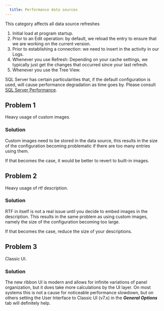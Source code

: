 ```yaml
---
  title: Performance data sources
---
```

This category affects all data source refreshes  

1. Initial load at program startup.
1. Prior to an Edit operation: by default, we reload the entry to ensure that we are working on the current version.
1. Prior to establishing a connection: we need to insert in the activity in our Logs.
1. Whenever you use Refresh: Depending on your cache settings, we typically just get the changes that occurred since your last refresh.
1. Whenever you use the Tree View.  

SQL Server has certain particularities that, if the default configuration is used, will cause performance degradation as time goes by. Please consult [SQL Server Performance](/kb/remote-desktop-manager/troubleshooting-articles/sql-server-performance-troubleshooting/).
## Problem 1
Heavy usage of custom images.
### Solution
Custom images need to be stored in the data source, this results in the size of the configuration becoming problematic if there are too many entries using them.  

If that becomes the case, it would be better to revert to built-in images.
## Problem 2
Heavy usage of rtf description.
### Solution
RTF in itself is not a real issue until you decide to embed images in the description. This results in the same problem as using custom images, namely the size of the configuration becoming too large.  

If that becomes the case, reduce the size of your descriptions.
## Problem 3
Classic UI.
### Solution
The new ribbon UI is modern and allows for infinite variations of panel organization, but it does take more calculations by the UI layer. On most systems this is not a cause for noticeable performance slowdown, but on others setting the User Interface to Classic UI (v7.x) in the ***General Options*** tab will definitely help.

